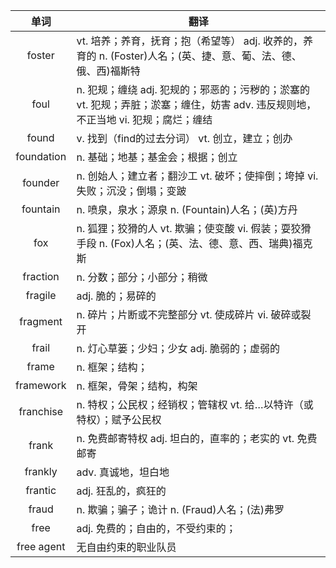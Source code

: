 |单词|翻译  |
|:--:|--| 
|	foster  		|		vt. 培养；养育，抚育；抱（希望等） adj. 收养的，养育的 n. (Foster)人名；(英、捷、意、葡、法、德、俄、西)福斯特	|		
|	foul  		|		n. 犯规；缠绕 adj. 犯规的；邪恶的；污秽的；淤塞的 vt. 犯规；弄脏；淤塞；缠住，妨害 adv. 违反规则地，不正当地 vi. 犯规；腐烂；缠结	|		
|	found  		|		v. 找到（find的过去分词） vt. 创立，建立；创办	|		
|	foundation  		|		n. 基础；地基；基金会；根据；创立	|		
|	founder  		|		n. 创始人；建立者；翻沙工 vt. 破坏；使摔倒；垮掉 vi. 失败；沉没；倒塌；变跛	|		
|	fountain  		|		n. 喷泉，泉水；源泉 n. (Fountain)人名；(英)方丹	|		
|	fox  		|		n. 狐狸；狡猾的人 vt. 欺骗；使变酸 vi. 假装；耍狡猾手段 n. (Fox)人名；(英、法、德、意、西、瑞典)福克斯	|		
|	fraction  		|		n. 分数；部分；小部分；稍微	|		
|	fragile  		|		adj. 脆的；易碎的	|		
|	fragment  		|		n. 碎片；片断或不完整部分 vt. 使成碎片 vi. 破碎或裂开	|		
|	frail  		|		n. 灯心草篓；少妇；少女 adj. 脆弱的；虚弱的	|		
|	frame  		|		n. 框架；结构；	|		
|	framework  		|		n. 框架，骨架；结构，构架	|		
|	franchise  		|		n. 特权；公民权；经销权；管辖权 vt. 给…以特许（或特权）；赋予公民权	|		
|	frank  		|		n. 免费邮寄特权 adj. 坦白的，直率的；老实的 vt. 免费邮寄	|		
|	frankly  		|		adv. 真诚地，坦白地	|		
|	frantic  		|		adj. 狂乱的，疯狂的	|		
|	fraud  		|		n. 欺骗；骗子；诡计 n. (Fraud)人名；(法)弗罗	|		
|	free  		|		adj. 免费的；自由的，不受约束的；	|		
|	free agent  		|		无自由约束的职业队员	|		
